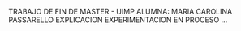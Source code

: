 TRABAJO DE FIN DE MASTER - UIMP
ALUMNA: MARIA CAROLINA PASSARELLO
EXPLICACION EXPERIMENTACION EN PROCESO ...
